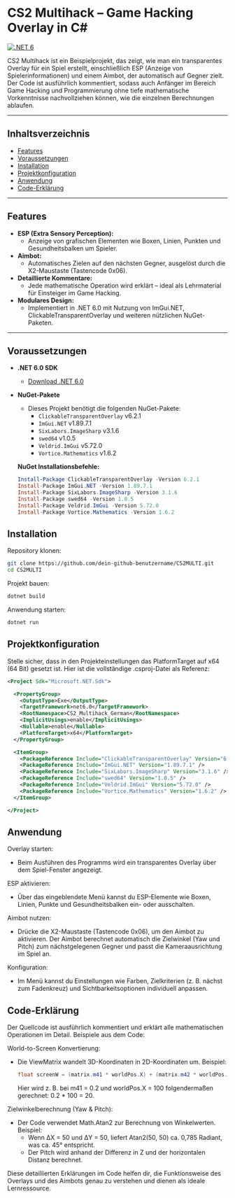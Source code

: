 # CS2 Multihack – Game Hacking Overlay in C#

[![.NET 6](https://img.shields.io/badge/.NET-6-blue)](https://dotnet.microsoft.com/download/dotnet/6.0)

CS2 Multihack ist ein Beispielprojekt, das zeigt, wie man ein transparentes Overlay für ein Spiel erstellt, einschließlich ESP (Anzeige von Spielerinformationen) und einem Aimbot, der automatisch auf Gegner zielt. Der Code ist ausführlich kommentiert, sodass auch Anfänger im Bereich Game Hacking und Programmierung ohne tiefe mathematische Vorkenntnisse nachvollziehen können, wie die einzelnen Berechnungen ablaufen.

---

## Inhaltsverzeichnis

- [Features](#features)
- [Voraussetzungen](#voraussetzungen)
- [Installation](#installation)
- [Projektkonfiguration](#projektkonfiguration)
- [Anwendung](#anwendung)
- [Code-Erklärung](#code-erklärung)

---

## Features

- **ESP (Extra Sensory Perception):**
  - Anzeige von grafischen Elementen wie Boxen, Linien, Punkten und Gesundheitsbalken um Spieler.
- **Aimbot:**
  - Automatisches Zielen auf den nächsten Gegner, ausgelöst durch die X2-Maustaste (Tastencode 0x06).
- **Detaillierte Kommentare:**
  - Jede mathematische Operation wird erklärt – ideal als Lehrmaterial für Einsteiger im Game Hacking.
- **Modulares Design:**
  - Implementiert in .NET 6.0 mit Nutzung von ImGui.NET, ClickableTransparentOverlay und weiteren nützlichen NuGet-Paketen.

---

## Voraussetzungen

- **.NET 6.0 SDK**
  - [Download .NET 6.0](https://dotnet.microsoft.com/download/dotnet/6.0)

- **NuGet-Pakete**
  - Dieses Projekt benötigt die folgenden NuGet-Pakete:
    - `ClickableTransparentOverlay` v6.2.1
    - `ImGui.NET` v1.89.7.1
    - `SixLabors.ImageSharp` v3.1.6
    - `swed64` v1.0.5
    - `Veldrid.ImGui` v5.72.0
    - `Vortice.Mathematics` v1.6.2

  **NuGet Installationsbefehle:**

  ```powershell
  Install-Package ClickableTransparentOverlay -Version 6.2.1
  Install-Package ImGui.NET -Version 1.89.7.1
  Install-Package SixLabors.ImageSharp -Version 3.1.6
  Install-Package swed64 -Version 1.0.5
  Install-Package Veldrid.ImGui -Version 5.72.0
  Install-Package Vortice.Mathematics -Version 1.6.2
  ```

## Installation

Repository klonen:

```bash
git clone https://github.com/dein-github-benutzername/CS2MULTI.git
cd CS2MULTI
```

Projekt bauen:

```bash
dotnet build
```

Anwendung starten:

```bash
dotnet run
```

## Projektkonfiguration

Stelle sicher, dass in den Projekteinstellungen das PlatformTarget auf x64 (64 Bit) gesetzt ist. Hier ist die vollständige .csproj-Datei als Referenz:

```xml
<Project Sdk="Microsoft.NET.Sdk">

  <PropertyGroup>
    <OutputType>Exe</OutputType>
    <TargetFramework>net6.0</TargetFramework>
    <RootNamespace>CS2_Multihack_German</RootNamespace>
    <ImplicitUsings>enable</ImplicitUsings>
    <Nullable>enable</Nullable>
    <PlatformTarget>x64</PlatformTarget>
  </PropertyGroup>

  <ItemGroup>
    <PackageReference Include="ClickableTransparentOverlay" Version="6.2.1" />
    <PackageReference Include="ImGui.NET" Version="1.89.7.1" />
    <PackageReference Include="SixLabors.ImageSharp" Version="3.1.6" />
    <PackageReference Include="swed64" Version="1.0.5" />
    <PackageReference Include="Veldrid.ImGui" Version="5.72.0" />
    <PackageReference Include="Vortice.Mathematics" Version="1.6.2" />
  </ItemGroup>

</Project>
```

## Anwendung

Overlay starten:

- Beim Ausführen des Programms wird ein transparentes Overlay über dem Spiel-Fenster angezeigt.

ESP aktivieren:

- Über das eingeblendete Menü kannst du ESP-Elemente wie Boxen, Linien, Punkte und Gesundheitsbalken ein- oder ausschalten.

Aimbot nutzen:

- Drücke die X2-Maustaste (Tastencode 0x06), um den Aimbot zu aktivieren. Der Aimbot berechnet automatisch die Zielwinkel (Yaw und Pitch) zum nächstgelegenen Gegner und passt die Kameraausrichtung im Spiel an.

Konfiguration:

- Im Menü kannst du Einstellungen wie Farben, Zielkriterien (z. B. nächst zum Fadenkreuz) und Sichtbarkeitsoptionen individuell anpassen.

## Code-Erklärung

Der Quellcode ist ausführlich kommentiert und erklärt alle mathematischen Operationen im Detail. Beispiele aus dem Code:

World-to-Screen Konvertierung:

- Die ViewMatrix wandelt 3D-Koordinaten in 2D-Koordinaten um. Beispiel:
  ```csharp
  float screenW = (matrix.m41 * worldPos.X) + (matrix.m42 * worldPos.Y) + (matrix.m43 * worldPos.Z) + matrix.m44;
  ```
  Hier wird z. B. bei m41 = 0.2 und worldPos.X = 100 folgendermaßen gerechnet:
  0.2 * 100 = 20.

Zielwinkelberechnung (Yaw & Pitch):

- Der Code verwendet Math.Atan2 zur Berechnung von Winkelwerten. Beispiel:
  - Wenn ΔX = 50 und ΔY = 50, liefert Atan2(50, 50) ca. 0,785 Radiant, was ca. 45° entspricht.
  - Der Pitch wird anhand der Differenz in Z und der horizontalen Distanz berechnet.

Diese detaillierten Erklärungen im Code helfen dir, die Funktionsweise des Overlays und des Aimbots genau zu verstehen und dienen als ideale Lernressource.
